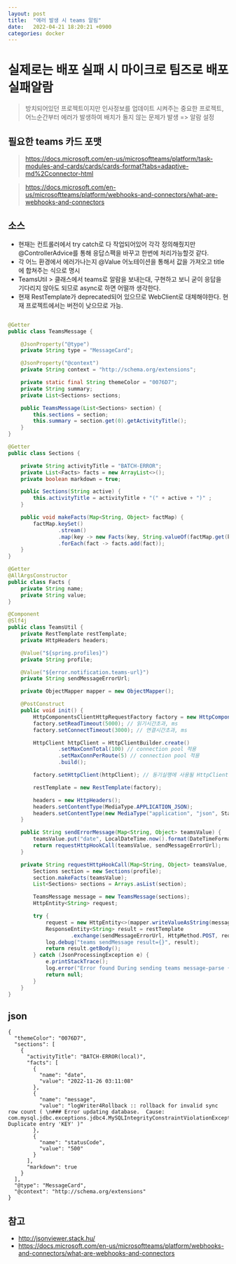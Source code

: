```yaml
---
layout: post
title:  "에러 발생 시 teams 알림"
date:   2022-04-21 18:20:21 +0900
categories: docker
---
```


# 실제로는 배포 실패 시 마이크로 팀즈로 배포실패알람
> 방치되어있던 프로젝트이지만 인사정보를 업데이트 시켜주는 중요한 프로젝트, 어느순간부터 에러가 발생하여 배치가 돌지 않는 문제가 발생 => 알람 설정

## 필요한 teams 카드 포맷
> https://docs.microsoft.com/en-us/microsoftteams/platform/task-modules-and-cards/cards/cards-format?tabs=adaptive-md%2Cconnector-html

> https://docs.microsoft.com/en-us/microsoftteams/platform/webhooks-and-connectors/what-are-webhooks-and-connectors 

## 소스
- 현재는 컨트롤러에서 try catch로 다 작업되어있어 각각 정의해줬지만 @ControllerAdvice를 통해 응답스팩을 바꾸고 한번에 처리가능할것 같다.
- 각 어느 환경에서 에러가나는지 @Value 어노테이션을 통해서 값을 가져오고 title에 합쳐주는 식으로 명시
- TeamsUtil > 클래스에서 teams로 알람을 보내는대, 구현하고 보니 굳이 응답을 기다리지 않아도 되므로 async로 하면 어떨까 생각한다.
- 현재 RestTemplate가 deprecated되어 있으므로 WebClient로 대체해야한다. 현재 프로젝트에서는 버전이 낮으므로 가능.

```java

@Getter
public class TeamsMessage {

    @JsonProperty("@type")
    private String type = "MessageCard";

    @JsonProperty("@context")
    private String context = "http://schema.org/extensions";

    private static final String themeColor = "0076D7";
    private String summary;
    private List<Sections> sections;

    public TeamsMessage(List<Sections> section) {
        this.sections = section;
        this.summary = section.get(0).getActivityTitle();
    }
}

@Getter
public class Sections {

    private String activityTitle = "BATCH-ERROR";
    private List<Facts> facts = new ArrayList<>();
    private boolean markdown = true;

    public Sections(String active) {
        this.activityTitle = activityTitle + "(" + active + ")" ;
    }

    public void makeFacts(Map<String, Object> factMap) {
        factMap.keySet()
                .stream()
                .map(key -> new Facts(key, String.valueOf(factMap.get(key))))
                .forEach(fact -> facts.add(fact));
    }
}

@Getter
@AllArgsConstructor
public class Facts {
    private String name;
    private String value;
}

@Component
@Slf4j
public class TeamsUtil {
    private RestTemplate restTemplate;
    private HttpHeaders headers;

    @Value("${spring.profiles}")
    private String profile;

    @Value("${error.notification.teams-url}")
    private String sendMessageErrorUrl;

    private ObjectMapper mapper = new ObjectMapper();

    @PostConstruct
    public void init() {
        HttpComponentsClientHttpRequestFactory factory = new HttpComponentsClientHttpRequestFactory();
        factory.setReadTimeout(5000); // 읽기시간초과, ms
        factory.setConnectTimeout(3000); // 연결시간초과, ms

        HttpClient httpClient = HttpClientBuilder.create()
                .setMaxConnTotal(100) // connection pool 적용
                .setMaxConnPerRoute(5) // connection pool 적용
                .build();

        factory.setHttpClient(httpClient); // 동기실행에 사용될 HttpClient 세팅

        restTemplate = new RestTemplate(factory);

        headers = new HttpHeaders();
        headers.setContentType(MediaType.APPLICATION_JSON);
        headers.setContentType(new MediaType("application", "json", StandardCharsets.UTF_8));
    }

    public String sendErrorMessage(Map<String, Object> teamsValue) {
        teamsValue.put("date", LocalDateTime.now().format(DateTimeFormatter.ofPattern("yyyy-mm-dd hh:mm:ss")));
        return requestHttpHookCall(teamsValue, sendMessageErrorUrl);
    }

    private String requestHttpHookCall(Map<String, Object> teamsValue, String sendMessageErrorUrl) {
        Sections section = new Sections(profile);
        section.makeFacts(teamsValue);
        List<Sections> sections = Arrays.asList(section);

        TeamsMessage message = new TeamsMessage(sections);
        HttpEntity<String> request;

        try {
            request = new HttpEntity<>(mapper.writeValueAsString(message), headers);
            ResponseEntity<String> result = restTemplate
                    .exchange(sendMessageErrorUrl, HttpMethod.POST, request, String.class);
            log.debug("teams sendMessage result={}", result);
            return result.getBody();
        } catch (JsonProcessingException e) {
            e.printStackTrace();
            log.error("Error found During sending teams message-parse {}", e.getMessage());
            return null;
        }
    }
}

```

## json

```
{
  "themeColor": "0076D7",
  "sections": [
    {
      "activityTitle": "BATCH-ERROR(local)",
      "facts": [
        {
          "name": "date",
          "value": "2022-11-26 03:11:08"
        },
        {
          "name": "message",
          "value": "logWriter4Rollback :: rollback for invalid sync row count ( \n### Error updating database.  Cause: com.mysql.jdbc.exceptions.jdbc4.MySQLIntegrityConstraintViolationException: Duplicate entry 'KEY' )"
        },
        {
          "name": "statusCode",
          "value": "500"
        }
      ],
      "markdown": true
    }
  ],
  "@type": "MessageCard",
  "@context": "http://schema.org/extensions"
}
```


## 참고 
- http://jsonviewer.stack.hu/
- https://docs.microsoft.com/en-us/microsoftteams/platform/webhooks-and-connectors/what-are-webhooks-and-connectors